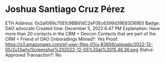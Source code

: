 # Joshua Santiago Cruz Pérez

ETH Address: 0x2a1069c70Efc9BB61dC2eF0Ec6399d39E63D89E0
Badge: DAO advocate
Created time: December 5, 2022 6:47 PM
Explanation: Have more than 20 contacts in the CRM + Devcon Contacts that are part of the CRM + Friend of DAO Onboradings
Minted?: Yes
Proof: https://s3.amazonaws.com/pf-user-files-01/u-83656/uploads/2022-12-05/2u13wfx/Screenshot%202022-12-05%20at%2015.46.36.png
Status: Approved
Transaction?: No